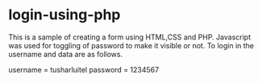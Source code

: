 # login-using-php
This is a sample of creating a form using HTML,CSS and PHP. Javascript was used for toggling of password to make it visible or not. To login in the username and data are as follows.

username = tusharluitel
password = 1234567

